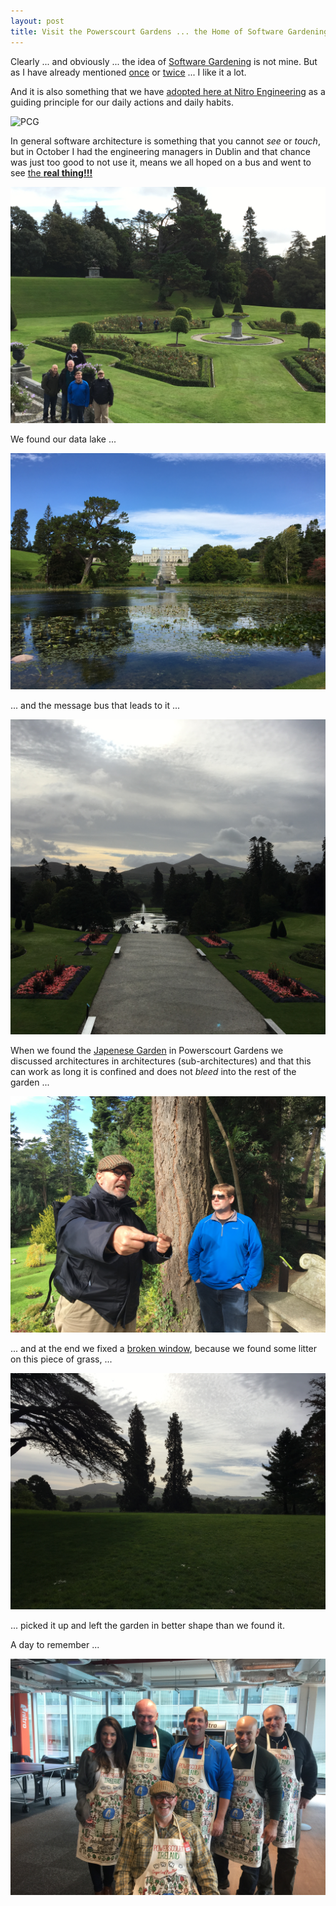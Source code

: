 ```yaml
---
layout: post
title: Visit the Powerscourt Gardens ... the Home of Software Gardening
---
```

Clearly ... and obviously ... the idea of [Software Gardening](http://www.artima.com/intv/garden.html) is not mine. But as I have already mentioned [once](http://www.tritsch.org/2013/02/16/about-broken-windows-and-software.html) or [twice](http://www.tritsch.org/reveal-presentations/software-gardening_2016-10-28/meetup.html) ... I like it a lot.

And it is also something that we have [adopted here at Nitro Engineering](https://engineering.gonitro.com/our-values/) as a guiding principle for our daily actions and daily habits.

![PCG](/images/2016-11-01-software-gardening/garden.png)

In general software architecture is something that you cannot *see* or *touch*, but in October I had the engineering managers in Dublin and that chance was just too good to not use it, means we all hoped on a bus and went to see [the **real thing!!!**](http://powerscourt.com/gardens)

![PCG & LST](/images/2016-11-01-software-gardening/lst.jpg)

We found our data lake ...

![Date Lake](/images/2016-11-01-software-gardening/lake.jpg)

... and the message bus that leads to it ...

![Message Bus](/images/2016-11-01-software-gardening/esb.jpg)

When we found the [Japenese Garden](http://powerscourt.com/gardens/japanese-garden) in Powerscourt Gardens we discussed architectures in architectures (sub-architectures) and that this can work as long it is confined and does not *bleed* into the rest of the garden ...

![Sub Architectures](/images/2016-11-01-software-gardening/sub.jpg)

... and at the end we fixed a [broken window](https://blog.codinghorror.com/the-broken-window-theory/), because we found some litter on this piece of grass, ...

![Broken Window](/images/2016-11-01-software-gardening/window.jpg)

... picked it up and left the garden in better shape than we found it.

A day to remember ...

![Team](/images/2016-11-01-software-gardening/team.jpg)
